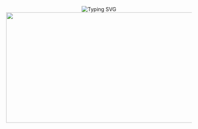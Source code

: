 <div align="center"><img src="https://readme-typing-svg.demolab.com?font=Fira+Code&duration=3000&pause=1000&color=FEFEFE&center=true&vCenter=true&random=true&width=375&lines=%F0%9F%91%8B+%D0%9F%D1%80%D0%B8%D0%B2%D0%B5%D1%82+%D0%BC%D0%B5%D0%BD%D1%8F+%D0%B7%D0%BE%D0%B2%D1%83%D1%82+%D0%9D%D0%B8%D0%BA%D0%BE%D0%BB%D0%B0%D0%B9" alt="Typing SVG" /></div>

<div align="center"><img src="https://media.giphy.com/media/RbDKaczqWovIugyJmW/giphy.gif" width="600" height="300"/></div>

